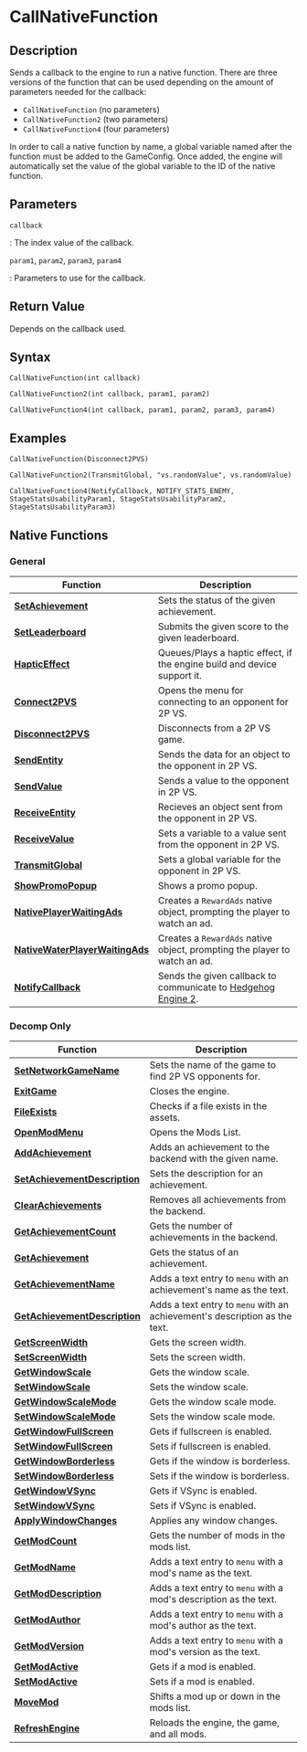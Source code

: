 # CallNativeFunction

## Description
Sends a callback to the engine to run a native function.
There are three versions of the function that can be used depending on the amount of parameters needed for the callback:

- `CallNativeFunction` (no parameters)
- `CallNativeFunction2` (two parameters)
- `CallNativeFunction4` (four parameters)

In order to call a native function by name, a global variable named after the function must be added to the GameConfig. Once added, the engine will automatically set the value of the global variable to the ID of the native function.

## Parameters
`callback`

:   The index value of the callback.

`param1`, `param2`, `param3`, `param4`

:   Parameters to use for the callback.

## Return Value
Depends on the callback used.

## Syntax
```
CallNativeFunction(int callback)
```
```
CallNativeFunction2(int callback, param1, param2)
```
```
CallNativeFunction4(int callback, param1, param2, param3, param4)
```

## Examples
```
CallNativeFunction(Disconnect2PVS)
```
```
CallNativeFunction2(TransmitGlobal, "vs.randomValue", vs.randomValue)
```
```
CallNativeFunction4(NotifyCallback, NOTIFY_STATS_ENEMY, StageStatsUsabilityParam1, StageStatsUsabilityParam2, StageStatsUsabilityParam3)
```

## Native Functions

### General
| Function                                                          | Description                                                                                             |
| ----------------------------------------------------------------- | ------------------------------------------------------------------------------------------------------- |
| [**SetAchievement**](SetAchievement.md)                           | Sets the status of the given achievement.                                                               |
| [**SetLeaderboard**](SetLeaderboard.md)                           | Submits the given score to the given leaderboard.                                                       |
| [**HapticEffect**](HapticEffect.md)                               | Queues/Plays a haptic effect, if the engine build and device support it.                                |
| [**Connect2PVS**](Connect2PVS.md)                                 | Opens the menu for connecting to an opponent for 2P VS.                                                 |
| [**Disconnect2PVS**](Disconnect2PVS.md)                           | Disconnects from a 2P VS game.                                                                          |
| [**SendEntity**](SendEntity.md)                                   | Sends the data for an object to the opponent in 2P VS.                                                  |
| [**SendValue**](SendValue.md)                                     | Sends a value to the opponent in 2P VS.                                                                 |
| [**ReceiveEntity**](ReceiveEntity.md)                             | Recieves an object sent from the opponent in 2P VS.                                                     |
| [**ReceiveValue**](ReceiveValue.md)                               | Sets a variable to a value sent from the opponent in 2P VS.                                             |
| [**TransmitGlobal**](TransmitGlobal.md)                           | Sets a global variable for the opponent in 2P VS.                                                       |
| [**ShowPromoPopup**](ShowPromoPopup.md)                           | Shows a promo popup.                                                                                    |
| [**NativePlayerWaitingAds**](NativePlayerWaitingAds.md)           | Creates a `RewardAds` native object, prompting the player to watch an ad.                               |
| [**NativeWaterPlayerWaitingAds**](NativeWaterPlayerWaitingAds.md) | Creates a `RewardAds` native object, prompting the player to watch an ad.                               |
| [**NotifyCallback**](NotifyCallback.md)                           | Sends the given callback to communicate to [Hedgehog Engine 2](/Games/SonicOrigins/HedgehogEngine2.md). |

### Decomp Only
| Function                                                      | Description                                                                |
| ------------------------------------------------------------- | -------------------------------------------------------------------------- |
| [**SetNetworkGameName**](SetNetworkGameName.md)               | Sets the name of the game to find 2P VS opponents for.                     |
| [**ExitGame**](ExitGame.md)                                   | Closes the engine.                                                         |
| [**FileExists**](FileExists.md)                               | Checks if a file exists in the assets.                                     |
| [**OpenModMenu**](OpenModMenu.md)                             | Opens the Mods List.                                                       |
| [**AddAchievement**](AddAchievement.md)                       | Adds an achievement to the backend with the given name.                    |
| [**SetAchievementDescription**](SetAchievementDescription.md) | Sets the description for an achievement.                                   |
| [**ClearAchievements**](ClearAchievements.md)                 | Removes all achievements from the backend.                                 |
| [**GetAchievementCount**](GetAchievementCount.md)             | Gets the number of achievements in the backend.                            |
| [**GetAchievement**](GetAchievement.md)                       | Gets the status of an achievement.                                         |
| [**GetAchievementName**](GetAchievementName.md)               | Adds a text entry to `menu` with an achievement's name as the text.        |
| [**GetAchievementDescription**](GetAchievementDescription.md) | Adds a text entry to `menu` with an achievement's description as the text. |
| [**GetScreenWidth**](GetScreenWidth.md)                       | Gets the screen width.                                                     |
| [**SetScreenWidth**](SetScreenWidth.md)                       | Sets the screen width.                                                     |
| [**GetWindowScale**](GetWindowScale.md)                       | Gets the window scale.                                                     |
| [**SetWindowScale**](SetWindowScale.md)                       | Sets the window scale.                                                     |
| [**GetWindowScaleMode**](GetWindowScaleMode.md)               | Gets the window scale mode.                                                |
| [**SetWindowScaleMode**](SetWindowScaleMode.md)               | Sets the window scale mode.                                                |
| [**GetWindowFullScreen**](GetWindowFullScreen.md)             | Gets if fullscreen is enabled.                                             |
| [**SetWindowFullScreen**](SetWindowFullScreen.md)             | Sets if fullscreen is enabled.                                             |
| [**GetWindowBorderless**](GetWindowBorderless.md)             | Gets if the window is borderless.                                          |
| [**SetWindowBorderless**](SetWindowBorderless.md)             | Sets if the window is borderless.                                          |
| [**GetWindowVSync**](GetWindowVSync.md)                       | Gets if VSync is enabled.                                                  |
| [**SetWindowVSync**](SetWindowVSync.md)                       | Sets if VSync is enabled.                                                  |
| [**ApplyWindowChanges**](ApplyWindowChanges.md)               | Applies any window changes.                                                |
| [**GetModCount**](GetModCount.md)                             | Gets the number of mods in the mods list.                                  |
| [**GetModName**](GetModName.md)                               | Adds a text entry to `menu` with a mod's name as the text.                 |
| [**GetModDescription**](GetModDescription.md)                 | Adds a text entry to `menu` with a mod's description as the text.          |
| [**GetModAuthor**](GetModAuthor.md)                           | Adds a text entry to `menu` with a mod's author as the text.               |
| [**GetModVersion**](GetModVersion.md)                         | Adds a text entry to `menu` with a mod's version as the text.              |
| [**GetModActive**](GetModActive.md)                           | Gets if a mod is enabled.                                                  |
| [**SetModActive**](SetModActive.md)                           | Sets if a mod is enabled.                                                  |
| [**MoveMod**](MoveMod.md)                                     | Shifts a mod up or down in the mods list.                                  |
| [**RefreshEngine**](RefreshEngine.md)                         | Reloads the engine, the game, and all mods.                                |